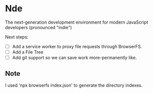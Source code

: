 # Nde
The next-generation development environment for modern JavaScript developers
(pronounced "indie")

Next steps:

- [ ] Add a service worker to proxy file requests through BrowserFS.
- [ ] Add a File Tree
- [ ] Add git support so we can save work more-permanently like.

## Note
I used 'npx browserfs index.json' to generate the directory indexes.